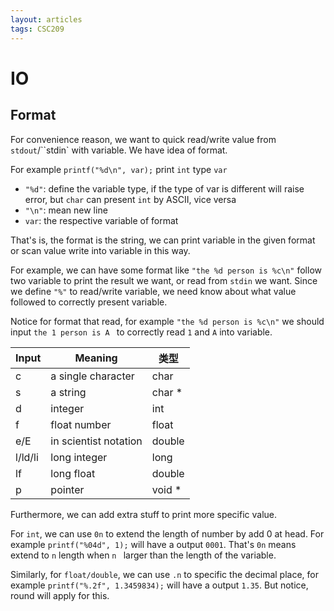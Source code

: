 ```yaml
---
layout: articles
tags: CSC209
---
```




# IO

## Format 

For convenience reason, we want to quick read/write value from `stdout`/``stdin` with variable. We have idea of format. 

For example `printf("%d\n", var);` print `int` type `var`

-   `"%d"`: define the variable type, if the type of var is different will raise error, but `char` can present `int` by ASCII, vice versa
-   `"\n"`: mean new line
-   `var`: the respective variable of format

That's is, the format is the string, we can print variable in the given format or scan value write into variable in this way. 

For example, we can have some format like `"the %d person is %c\n"`  follow two variable to print the result we want, or read from `stdin` we want. Since we define `"%"` to read/write variable, we need know about what value followed to correctly present variable.

Notice for format that read, for example `"the %d person is %c\n"` we should input `the 1 person is A ` to correctly read `1` and `A` into variable.

| Input   | Meaning               | 类型   |
| ------- | --------------------- | ------ |
| c       | a single character    | char   |
| s       | a string              | char * |
| d       | integer               | int    |
| f       | float number          | float  |
| e/E     | in scientist notation | double |
| l/ld/li | long integer          | long   |
| lf      | long float            | double |
| p       | pointer               | void * |

Furthermore, we can add extra stuff to print more specific value.

For `int`, we can use `0n` to extend the length of number by add 0 at head. For example `printf("%04d", 1);` will have a output `0001`. That's `0n` means extend to `n` length when `n ` larger than the length of the variable.

Similarly, for `float/double`,  we can use `.n` to specific the decimal place, for example `printf("%.2f", 1.3459834);` will have a output `1.35`. But notice, round will apply for this.
